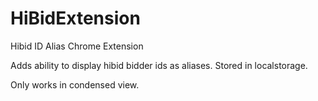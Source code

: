 # HiBidExtension
Hibid ID Alias Chrome Extension


Adds ability to display hibid bidder ids as aliases. Stored in localstorage.


Only works in condensed view.
